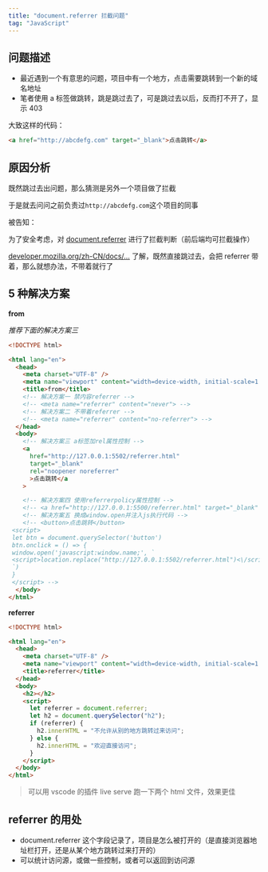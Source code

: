 ```yaml
---
title: "document.referrer 拦截问题"
tag: "JavaScript"
---
```


## 问题描述

- 最近遇到一个有意思的问题，项目中有一个地方，点击需要跳转到一个新的域名地址
- 笔者使用 a 标签做跳转，跳是跳过去了，可是跳过去以后，反而打不开了，显示 403

大致这样的代码：

```html
<a href="http://abcdefg.com" target="_blank">点击跳转</a>
```

## 原因分析

既然跳过去出问题，那么猜测是另外一个项目做了拦截

于是就去问问之前负责过`http://abcdefg.com`这个项目的同事

被告知：

为了安全考虑，对 [document.referrer](https://developer.mozilla.org/zh-CN/docs/Web/API/Document/referrer) 进行了拦截判断（前后端均可拦截操作）

[developer.mozilla.org/zh-CN/docs/…](https://developer.mozilla.org/zh-CN/docs/Web/API/Document/referrer) 了解，既然直接跳过去，会把 referrer 带着，那么就想办法，不带着就行了

## 5 种解决方案

**from**

_推荐下面的解决方案三_

```html
<!DOCTYPE html>

<html lang="en">
  <head>
    <meta charset="UTF-8" />
    <meta name="viewport" content="width=device-width, initial-scale=1.0" />
    <title>from</title>
    <!-- 解决方案一 禁内容referrer -->
    <!-- <meta name="referrer" content="never"> -->
    <!-- 解决方案二 不带着referrer -->
    <!-- <meta name="referrer" content="no-referrer"> -->
  </head>
  <body>
    <!-- 解决方案三 a标签加rel属性控制 -->
    <a
      href="http://127.0.0.1:5502/referrer.html"
      target="_blank"
      rel="noopener noreferrer"
      >点击跳转</a
    >

    <!-- 解决方案四 使用referrerpolicy属性控制 -->
    <!-- <a href="http://127.0.0.1:5500/referrer.html" target="_blank" referrerpolicy="no-referrer">点击跳转</a> -->
    <!-- 解决方案五 换成window.open并注入js执行代码 -->
    <!-- <button>点击跳转</button>
 <script>
 let btn = document.querySelector('button')
 btn.onclick = () => {
 window.open('javascript:window.name;', `
 <script>location.replace("http://127.0.0.1:5502/referrer.html")<\/script>
 `)
 }
 </script> -->
  </body>
</html>
```

**referrer**

```html
<!DOCTYPE html>

<html lang="en">
  <head>
    <meta charset="UTF-8" />
    <meta name="viewport" content="width=device-width, initial-scale=1.0" />
    <title>referrer</title>
  </head>
  <body>
    <h2></h2>
    <script>
      let referrer = document.referrer;
      let h2 = document.querySelector("h2");
      if (referrer) {
        h2.innerHTML = "不允许从别的地方跳转过来访问";
      } else {
        h2.innerHTML = "欢迎直接访问";
      }
    </script>
  </body>
</html>
```

> 可以用 vscode 的插件 live serve 跑一下两个 html 文件，效果更佳

## referrer 的用处

- document.referrer 这个字段记录了，项目是怎么被打开的（是直接浏览器地址栏打开，还是从某个地方跳转过来打开的）
- 可以统计访问源，或做一些控制，或者可以返回到访问源
